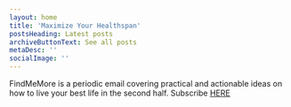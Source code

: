 ```yaml
---
layout: home
title: 'Maximize Your Healthspan'
postsHeading: Latest posts
archiveButtonText: See all posts
metaDesc: ''
socialImage: ''
---
```


FindMeMore is a periodic email covering practical and actionable ideas on how to live your best life in the second half. Subscribe [HERE](https://icloud.us2.list-manage.com/subscribe?u=9649f209f835cc74ddbf6db7d&id=c7ffff8d05)